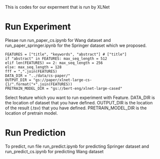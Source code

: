 This is codes for our experment that is run by XLNet
# Run Experiment
Plesae run run_paper_cs.ipynb for Wang dataset and run_paper_springer.ipynb for the Springer dataset which we proposed.
```
FEATURES = ["title", "keywords", "abstract"] # ["title"]
if "abstract" in FEATURES: max_seq_length = 512
elif len(FEATURES) == 2: max_seq_length = 256
else: max_seq_length = 128
fff = ",".join(FEATURES)
DATA_DIR = "../data/cs-paper/"
OUTPUT_DIR = "gs://paper/xlnet-large-cs-{}/".format("+".join(FEATURES))
PRETRAIN_MODEL_DIR = "gs://bert-eng/xlnet-large-cased"
```
Select feature which you want to run experiment with Feature. DATA_DIR is the location of dataset that you have defined. OUTPUT_DIR is the location of the result (.tsv) that you have defined. PRETRAIN_MODEL_DIR is the location of pretrain model.

# Run Prediction
To predict, run file run_predict.ipynb for predicting Springer dataset and run_predict_cs.ipynb for predicting Wang dataset


